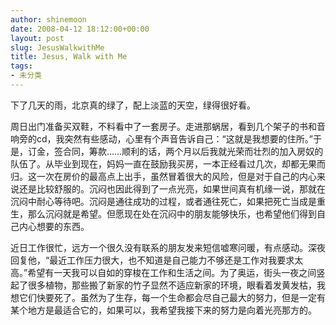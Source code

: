 ```yaml
---
author: shinemoon
date: 2008-04-12 18:12:00+00:00
layout: post
slug: JesusWalkwithMe
title: Jesus, Walk with Me
tags:
- 未分类
---
```


下了几天的雨，北京真的绿了，配上淡蓝的天空，绿得很好看。

  


周日出门准备买双鞋，不料看中了一套房子。走进那蜗居，看到几个架子的书和音响旁的cd，我突然有些感动，心里有个声音告诉自己：“这就是我想要的住所。”于是，订金，签合同，筹款……顺利的话，两个月以后我就光荣而壮烈的加入房奴的队伍了。从毕业到现在，妈妈一直在鼓励我买房，一本正经看过几次，却都无果而归。这一次在房价的最高点上出手，虽然冒着很大的风险，但是对于自己的内心来说还是比较舒服的。沉闷也因此得到了一点光亮，如果世间真有机缘一说，那就在沉闷中耐心等待吧。沉闷是通往成功的过程，或者通往死亡，如果把死亡当成是重生，那么沉闷就是希望。但愿现在处在沉闷中的朋友能够快乐，也希望他们得到自己内心想要的东西。

  


近日工作很忙，远方一个很久没有联系的朋友发来短信嘘寒问暖，有点感动。深夜回复他，“最近工作压力很大，也不知道是自己能力不够还是工作对我要求太高。”希望有一天我可以自如的穿梭在工作和生活之间。为了奥运，街头一夜之间竖起了很多植物，那些搬了新家的竹子显然不适应新家的环境，眼看着发黄发枯，我想它们快要死了。虽然为了生存，每一个生命都会尽自己最大的努力，但是一定有某个地方是最适合它的，如果可以，我希望我接下来的努力是向着光亮那方的。

  

